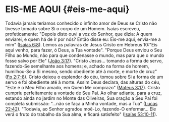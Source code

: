 # EIS-ME AQUI {#eis-me-aqui}

Todavia jamais teríamos conhecido o infinito amor de Deus se Cristo não tivesse tomado sobre Si o corpo de um Homem. Isaías escreveu, profeticamente: &quot;Depois disto ouvi a voz do Senhor, que dizia: A quem enviarei, e quem há de ir por nós? Então disse eu: Eis-me aqui, envia-me a mim&quot; ([Isaías 6:8](http://bibliaonline.com.br/acf/is/6/8)). Lemos as palavras de Jesus Cristo em Hebreus 10:&quot;Eis aqui venho, para fazer, ó Deus, a Tua vontade&quot;. &quot;Porque Deus enviou o Seu Filho ao Mundo, não para que condenasse o mundo, mas para que o mundo fosse salvo por Ele&quot; ([João 3:17](http://bibliaonline.com.br/acf/jo/3/17)). &quot;Cristo Jesus... tomando a forma de servo, fazendo-Se semelhante aos homens; e, achado na forma de homem, humilhou-Se a Si mesmo, sendo obediente até à morte, e morte de cruz&quot; ([Fp 2:7-8](http://bibliaonline.com.br/acf/fp/2/7-8)). Cristo deixou o esplendor do céu, tomou sobre Si a forma de um servo e foi obediente até à morte. Assim Deus declara, das alturas do céu, &quot;Este é o Meu Filho amado, em Quem Me comprazo&quot; ([Mateus 3:17](http://bibliaonline.com.br/acf/mt/3/17)). Cristo cumpriu perfeitamente a vontade de Seu Pai. Ao olhar adiante, para a cruz, estando ainda no jardim no Monte das Oliveiras, Sua oração a Seu Pai foi completa submissão: &quot;...não se faça a Minha vontade, mas a Tua&quot; ([Lucas 22:42](http://bibliaonline.com.br/acf/lc/22/42)). &quot;Todavia, ao Senhor agradou moê-Lo, fazendo-O enfermar... Ele verá o fruto do trabalho da Sua alma, e ficará satisfeito&quot; ([Isaías 53:10-11](http://bibliaonline.com.br/acf/is/53/10-11)).